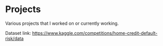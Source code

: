# Projects
Various projects that I worked on or currently working.

Dataset link: https://www.kaggle.com/competitions/home-credit-default-risk/data
